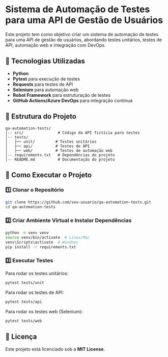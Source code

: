 # Sistema de Automação de Testes para uma API de Gestão de Usuários

Este projeto tem como objetivo criar um sistema de automação de testes para uma API de gestão de usuários, abordando testes unitários, testes de API, automação web e integração com DevOps.

## 📌 Tecnologias Utilizadas
- **Python**
- **Pytest** para execução de testes
- **Requests** para testes de API
- **Selenium** para automação web
- **Robot Framework** para estruturação de testes
- **GitHub Actions/Azure DevOps** para integração contínua

## 📂 Estrutura do Projeto
```
qa-automation-tests/
│-- src/               # Código da API fictícia para testes
│-- tests/
│   ├── unit/         # Testes unitários
│   ├── api/          # Testes de API
│   ├── web/          # Testes de automação web
│-- requirements.txt   # Dependências do projeto
│-- README.md          # Documentação do projeto
```

## 🚀 Como Executar o Projeto
### 1️⃣ Clonar o Repositório
```bash
git clone https://github.com/seu-usuario/qa-automation-tests.git
cd qa-automation-tests
```

### 2️⃣ Criar Ambiente Virtual e Instalar Dependências
```bash
python -m venv venv  
source venv/bin/activate  # Linux/Mac  
venv\Scripts\activate  # Windows  
pip install -r requirements.txt
```

### 3️⃣ Executar Testes
Para rodar os testes unitários:
```bash
pytest tests/unit
```

Para rodar os testes de API:
```bash
pytest tests/api
```

Para rodar os testes web (Selenium):
```bash
pytest tests/web
```

## 📜 Licença
Este projeto está licenciado sob a **MIT License**.

